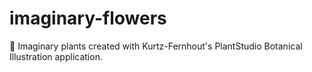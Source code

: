 # imaginary-flowers
🌼 Imaginary plants created with Kurtz-Fernhout's PlantStudio Botanical Illustration application.
